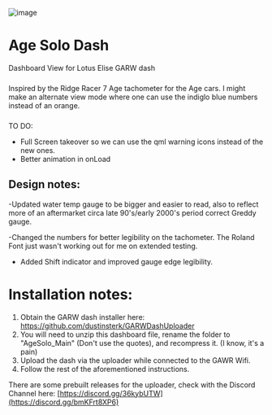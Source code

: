 ![image](https://github.com/user-attachments/assets/ec67c667-aa30-4dea-a131-21e7eb0da2a4)

# Age Solo Dash

Dashboard View for Lotus Elise GARW dash

###

Inspired by the Ridge Racer 7 Age tachometer for the Age cars. I might make an alternate view mode where one can use the indiglo blue numbers instead of an orange. 

###

TO DO:

- Full Screen takeover so we can use the qml warning icons instead of the new ones. 
- Better animation in onLoad

## Design notes:

-Updated water temp gauge to be bigger and easier to read, also to reflect more of an aftermarket circa late 90's/early 2000's period correct Greddy gauge.

-Changed the numbers for better legibility on the tachometer. The Roland Font just wasn't working out for me on extended testing.

- Added Shift indicator and improved gauge edge legibility.

# Installation notes:

1) Obtain the GARW dash installer here: https://github.com/dustinsterk/GARWDashUploader
2) You will need to unzip this dashboard file, rename the folder to "AgeSolo_Main" (Don't use the quotes), and recompress it. (I know, it's a pain)
3) Upload the dash via the uploader while connected to the GAWR Wifi.
4) Follow the rest of the aforementioned instructions.

There are some prebuilt releases for the uploader, check with the Discord Channel here: [https://discord.gg/36kybUTW](https://discord.gg/bmKFrt8XP6)
